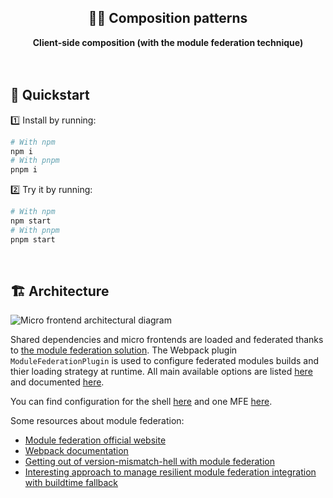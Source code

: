 <div align="center">
    <h2>👨‍🍳 Composition patterns</h2>
    <strong>Client-side composition (with the module federation technique)</strong>
</div>
<br>
<br>

## 🚀 Quickstart

1️⃣ Install by running:

```bash
# With npm
npm i
# With pnpm
pnpm i
```

2️⃣ Try it by running:

```bash
# With npm
npm start
# With pnpm
pnpm start
```

<br>

## 🏗 Architecture

<img alt="Micro frontend architectural diagram" src="https://user-images.githubusercontent.com/10498826/143263059-466a5261-aa7a-4ebb-b02c-e31db661f46e.png">

Shared dependencies and micro frontends are loaded and federated thanks to [the module federation solution](https://module-federation.github.io/). The Webpack plugin `ModuleFederationPlugin` is used to configure federated modules builds and thier loading strategy at runtime.
All main available options are listed [here](https://github.com/webpack/webpack/blob/1c9b1b7a2136d4d9a27352fdbdf389490cca6460/types.d.ts#L6412) and documented [here](https://webpack.js.org/plugins/module-federation-plugin).

You can find configuration for the shell [here](shell/webpack.config.js) and one MFE [here](modules/absence/webpack.config.js).  

Some resources about module federation:
- [Module federation official website](https://module-federation.github.io/)
- [Webpack documentation](https://webpack.js.org/concepts/module-federation)
- [Getting out of version-mismatch-hell with module federation](https://www.angulararchitects.io/en/aktuelles/getting-out-of-version-mismatch-hell-with-module-federation/)
- [Interesting approach to manage resilient module federation integration with buildtime fallback](https://www.youtube.com/watch?app=desktop&v=K-yQB9YGmgE)

